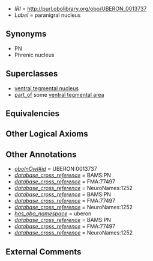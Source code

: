  * *IRI* = http://purl.obolibrary.org/obo/UBERON_0013737
 * *Label* = paranigral nucleus

## Synonyms

 * PN
 * Phrenic nucleus

## Superclasses

 * [ventral tegmental nucleus](../../UBERON/38/UBERON_0002438.md)
 * [part_of](../../BFO/50/BFO_0000050.md) some [ventral tegmental area](../../UBERON/91/UBERON_0002691.md)

## Equivalencies


## Other Logical Axioms


## Other Annotations

 * *[oboInOwl#id](../../id/oboInOwl#id.md)* = UBERON:0013737
 * *[database_cross_reference](../../ef/oboInOwl#hasDbXref.md)* = BAMS:PN
 * *[database_cross_reference](../../ef/oboInOwl#hasDbXref.md)* = FMA:77497
 * *[database_cross_reference](../../ef/oboInOwl#hasDbXref.md)* = NeuroNames:1252
 * *[database_cross_reference](../../ef/oboInOwl#hasDbXref.md)* = BAMS:PN
 * *[database_cross_reference](../../ef/oboInOwl#hasDbXref.md)* = FMA:77497
 * *[database_cross_reference](../../ef/oboInOwl#hasDbXref.md)* = NeuroNames:1252
 * *[has_obo_namespace](../../ce/oboInOwl#hasOBONamespace.md)* = uberon
 * *[database_cross_reference](../../ef/oboInOwl#hasDbXref.md)* = BAMS:PN
 * *[database_cross_reference](../../ef/oboInOwl#hasDbXref.md)* = FMA:77497
 * *[database_cross_reference](../../ef/oboInOwl#hasDbXref.md)* = NeuroNames:1252

## External Comments

